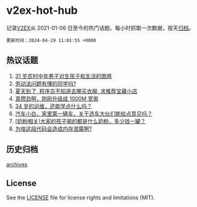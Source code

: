 # v2ex-hot-hub

 记录[V2EX](https://www.v2ex.com/)从 2021-01-06 日至今的热门话题。每小时抓取一次数据，按天[归档](archives)。

`更新时间：2024-04-29 11:01:55 +0800`

## 热议话题

1. [31 岁农村中年男子对生孩子和生活的困惑](https://www.v2ex.com/t/1036314)
1. [劳动法问题有懂的同学吗?](https://www.v2ex.com/t/1036412)
1. [夏天到了, 程序员不知道去哪买衣服, 求推荐宝藏小店](https://www.v2ex.com/t/1036595)
1. [真攒劲啊，刚刚升级成 1000M 宽带](https://www.v2ex.com/t/1036322)
1. [34 岁的运维，还能学点什么吗？](https://www.v2ex.com/t/1036328)
1. [汽车小白，家里第一辆车，关于选车大伙们能给点意见吗？](https://www.v2ex.com/t/1036364)
1. [[奶粉相关]大家的孩子喝的都是什么奶粉，多少钱一罐？](https://www.v2ex.com/t/1036585)
1. [为啥这段代码会造成内存泄露啊?](https://www.v2ex.com/t/1036400)

## 历史归档

[archives](archives)

## License

See the [LICENSE](LICENSE) file for license rights and limitations (MIT).
